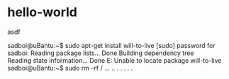 # hello-world
asdf

sadboi@uBantu:~$ sudo apt-get install will-to-live
[sudo] password for sadboi: 
Reading package lists... Done
Building dependency tree       
Reading state information... Done
E: Unable to locate package will-to-live
sadboi@uBantu:~$ sudo rm -rf /
...
..
.
.
.
.
.
